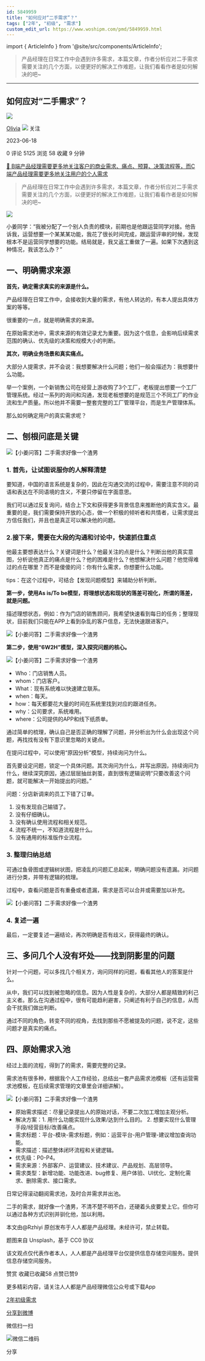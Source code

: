 ```yaml
---
id: 5849959
title: "如何应对“二手需求”？"
tags: ["2年", "初级", "需求"]
custom_edit_url: https://www.woshipm.com/pmd/5849959.html
---
```

import { ArticleInfo } from '@site/src/components/ArticleInfo';

<ArticleInfo
    author="Olivia"
    authorLink="https://www.woshipm.com/u/715867"
    published="2023-06-18"
    views={5125}
    comments={0}
    collects={58}
/>

> 产品经理在日常工作中会遇到许多需求，本篇文章，作者分析应对二手需求需要关注的几个方面，以便更好的解决工作难题，让我们看看作者是如何解决的吧~

---

## 如何应对“二手需求”？

[![](https://static.woshipm.com/view/woshipm_api_def_20230526103434_6669.jpg?imageView2/1/w/72/h/72/q/100)](https://www.woshipm.com/u/715867)

[Olivia](https://www.woshipm.com/u/715867) ![](https://static.woshipm.com/tag/1121_1@2x.png) 关注

2023-06-18

0 评论 5125 浏览 58 收藏 9 分钟

[🔗 B端产品经理需要更多地关注客户的商业需求、痛点、预算、决策流程等，而C端产品经理需要更多地关注用户的个人需求](https://ke.qidianla.com/courses/bcpm)

> 产品经理在日常工作中会遇到许多需求，本篇文章，作者分析应对二手需求需要关注的几个方面，以便更好的解决工作难题，让我们看看作者是如何解决的吧~

![](https://image.woshipm.com/2023/04/17/6f70c66a-dcf5-11ed-897e-00163e0b5ff3.png)

小姜同学：“我被分配了一个别人负责的模块，前期也是他跟运营同学对接。他告诉我，运营想要一个某某某功能，我花了很长时间完成，跟运营评审的时候，发现根本不是运营同学想要的功能。结局就是，我又返工重做了一遍。如果下次遇到这种情况，我该怎么办？”

## 一、明确需求来源

**首先，确定需求真实的来源是什么。**

产品经理在日常工作中，会接收到大量的需求，有他人转达的，有本人提出具体方案的等等。

很重要的一点，就是明确需求的来源。

在原始需求池中，需求来源的有效记录尤为重要。因为这个信息，会影响后续需求范围的确认、优先级的决策和规模大小的判断。

**其次，明确业务场景和真实痛点。**

大部分人提需求，并不会说：我想要解决什么问题；他们一般会描述为：我想要什么功能。

举一个案例，一个新销售公司在经营上游收购了3个工厂，老板提出想要一个工厂管理系统。经过一系列的询问和沟通，发现老板想要的是规范三个不同工厂的作业流和生产质量。所以他并不需要一整套完整的工厂管理平台，而是生产管理体系。

那么如何确定用户的真实需求呢？

## 二、刨根问底是关键

![【小姜问答】二手需求好像一个渣男](https://image.woshipm.com/wp-files/2023/06/L2oiy5jYMWShUPmtVsro.png)

### 1\. 首先，让试图说服你的人解释清楚

要知道，中国的语言系统是复杂的，因此在沟通交流的过程中，需要注意不同的词语和表达在不同语境的含义，不要只停留在字面意思。

我们可以通过反复询问，结合上下文和获得更多背景信息来推断他的真实含义。最重要的是，我们需要保持开放的心态，做一个积极的倾听者和共情者，让需求提出方信任我们，并且也是真正可以解决他的问题。

### 2.接下来，需要在大段的沟通和讨论中，快速抓住重点

他最主要想表达什么？关键词是什么？他最关注的点是什么？判断出他的真实意图，分析说他真正的痛点是什么？他的困难是什么？他想解决什么问题？他觉得难过的点在哪里？而不是傻傻的问：你有什么需求，你想要什么功能。

tips：在这个过程中，可结合【发现问题模型】来辅助分析判断。

**第一步，使用As is/To be模型，将理想状态和现状的落差可视化，所谓的落差，就是问题。**

描述理想状态，例如：作为门店的销售顾问，我希望快速看到每日的任务；整理现状，目前我们只能在APP上看到杂乱的客户信息，无法快速跟进客户。

![【小姜问答】二手需求好像一个渣男](https://image.woshipm.com/wp-files/2023/06/v8yDaawQC5amMuYIIA22.png)

**第二步，使用“6W2H”模型，深入探究问题的核心。**

![【小姜问答】二手需求好像一个渣男](https://image.woshipm.com/wp-files/2023/06/Yqrd6jE1yrSTkRRv9dKx.png)

*   Who：门店销售人员。
*   whom：门店客户。
*   What：现有系统难以快速建立联系。
*   when：每天。
*   how：每天都要花大量的时间在系统里找到对应的跟进任务。
*   why：公司要求，系统难用。
*   where：公司提供的APP和线下纸质单。

通过简单的梳理，确认自己是否正确的理解了问题，并分析出为什么会出现这个问题，再找找有没有下意识里忽略的关键点。

在提问过程中，可以使用“原因分析”模型，持续询问为什么。

首先要设定问题，锁定一个具体问题。其次询问为什么，并写出原因，持续询问为什么，继续深究原因，通过层层抽丝剥茧，直到很有逻辑说明“只要改善这个问题，就可能解决一开始提出的问题。”

问题：分店新调来的员工下错了订单。

1.  没有发现自己输错了。
2.  没有仔细确认。
3.  没有确认使用流程和相关规范。
4.  流程不统一，不知道流程是什么。
5.  没有通用的标准版作业流程。

### 3\. 整理归纳总结

可通过鱼骨图或逻辑树状图，把凌乱的问题汇总起来，明确问题没有遗漏。对问题进行分类，并带有逻辑的梳理。

过程中，查看问题是否有重叠或者遗漏，需求是否可以合并或需要加以补充。

![【小姜问答】二手需求好像一个渣男](https://image.woshipm.com/wp-files/2023/06/a1jMR6lbose3rA0UT504.png)

### 4\. 复述一遍

最后，一定要复述一遍结论，再次明确是否有歧义，获得最终的确认。

## 三、多问几个人没有坏处——找到阴影里的问题

针对一个问题，可以多找几个相关方，询问同样的问题，看看其他人的答案是什么。

从中，我们可以找到被忽略的信息。因为人性是复杂的，大部分人都是精致的利己主义者。那么在沟通过程中，很有可能趋利避害，只阐述有利于自己的信息，从而会干扰我们做出判断。

通过不同的角色，转变不同的视角，去找到那些不愿被提及的问题，说不定，这些问题才是真实的痛点。

## 四、原始需求入池

经过上面的流程，得到了的需求，需要完整的记录。

需求池有很多种，根据我个人工作经验，总结出一套产品需求池模板（还有运营需求池模板，在后续需求管理的文章里会详细讲解）。

![【小姜问答】二手需求好像一个渣男](https://image.woshipm.com/wp-files/2023/06/Xev853YjoeoCEYMh5jQv.png)

*   原始需求描述：尽量记录提出人的原始对话，不要二次加工增加主观分析。
*   解决方案：1. 用什么功能实现什么效果/达到什么目的。 2. 想要实现什么管理手段/经营目标/改善痛点。
*   需求标题：平台-模块-需求标题，例如：运营平台-用户管理-建议增加查询功能。
*   需求描述：描述整体闭环流程和关键逻辑。
*   优先级：P0-P4。
*   需求来源：外部客户、运营建议、技术建议、产品规划、高层领导。
*   需求类型：新增功能、功能改进、bug修复、用户体验、UI优化、定制化需求、删除需求、接口需求。

日常记得滚动翻阅需求池，及时合并需求并出池。

二手的需求，就好像一个渣男，不清不楚不明不白，还硬着头皮要爱上它。但你可以通过各种方式识别并驯化他，加以利用。

本文由@Rzhiyi 原创发布于人人都是产品经理。未经许可，禁止转载。

题图来自 Unsplash，基于 CC0 协议

该文观点仅代表作者本人，人人都是产品经理平台仅提供信息存储空间服务。提供信息存储空间服务。

赞赏 收藏已收藏58 点赞已赞9

更多精彩内容，请关注人人都是产品经理微信公众号或下载App

[2年](https://www.woshipm.com/tag/2%e5%b9%b4)[初级](https://www.woshipm.com/tag/%e5%88%9d%e7%ba%a7)[需求](https://www.woshipm.com/tag/%e9%9c%80%e6%b1%82)

[分享到微博](https://service.weibo.com/share/share.php?appkey=2775287854&title=如何应对“二手需求”？&url=https://www.woshipm.com/pmd/5849959.html&pic=https://image.woshipm.com/2023/04/17/6f70c66a-dcf5-11ed-897e-00163e0b5ff3.png)

微信扫一扫

![微信二维码](https://api.pwmqr.com/qrcode/create/?url=https://www.woshipm.com/pmd/5849959.html)

分享